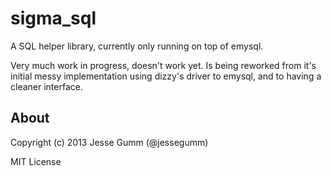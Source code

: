 # sigma_sql

A SQL helper library, currently only running on top of emysql.

Very much work in progress, doesn't work yet.  Is being reworked from it's
initial messy implementation using dizzy's driver to emysql, and to having a
cleaner interface.

## About

Copyright (c) 2013 Jesse Gumm (@jessegumm)

MIT License
